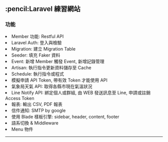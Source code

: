 <h2>:pencil:<b>Laravel 練習網站</b></h2>

<h3>功能</h3>
  <li>Member 功能: Restful API</li>
  <li>Laravel Auth: 登入與檢驗</li>
  <li>Migration: 建立 Migration Table</li>
  <li>Seeder: 填充 Faker 資料</li>
  <li>Event: 新增 Member 觸發 Event, 新增記錄管理</li>
  <li>Artisan: 執行指令更新資料儲存至 Cache</li>
  <li>Schedule: 執行指令或程式</li>
  <li>模擬申請 API Token, 帶有效 Token 才能使用 API</li>
  <li>氣象局天氣 API: 取得各縣市現在氣溫狀況</li>
  <li>Line Notify API: 綁定個人或群組, 由 WEB 發送訊息至 Line, 申請或註銷 Access Token</li>
  <li>報表: 輸出 CSV, PDF 報表</li>
  <li>信件通知: SMTP by google</li>
  <li>使用 Blade 樣板引擎: sidebar, header, content, footer</li>
  <li>語系切換 & Middleware</li>
  <li>Menu 物件</li>
<hr/>